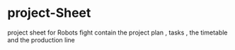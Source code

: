 # project-Sheet
project sheet for Robots fight 
contain the project plan , tasks , the timetable and the production line 
